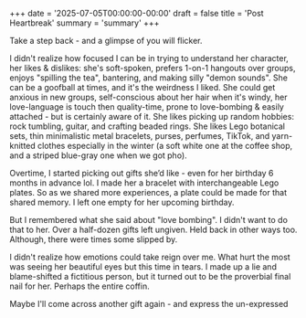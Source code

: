 +++
date = '2025-07-05T00:00:00-00:00'
draft = false
title = 'Post Heartbreak'
summary = 'summary'
+++

Take a step back - and a glimpse of you will flicker.

I didn't realize how focused I can be in trying to understand her character, her likes & dislikes: she's soft-spoken, prefers 1-on-1 hangouts over groups, enjoys "spilling the tea", bantering, and making silly "demon sounds". She can be a goofball at times, and it's the weirdness I liked. She could get anxious in new groups, self-conscious about her hair when it's windy, her love-language is touch then quality-time, prone to love-bombing & easily attached - but is certainly aware of it. She likes picking up random hobbies: rock tumbling, guitar, and crafting beaded rings. She likes Lego botanical sets, thin minimalistic metal bracelets, purses, perfumes, TikTok, and yarn-knitted clothes especially in the winter (a soft white one at the coffee shop, and a striped blue-gray one when we got pho).

Overtime, I started picking out gifts she’d like - even for her birthday 6 months in advance lol. I made her a bracelet with interchangeable Lego plates. So as we shared more experiences, a plate could be made for that shared memory. I left one empty for her upcoming birthday.

But I remembered what she said about "love bombing". I didn't want to do that to her. Over a half-dozen gifts left ungiven. Held back in other ways too. Although, there were times some slipped by.

I didn't realize how emotions could take reign over me. What hurt the most was seeing her beautiful eyes but this time in tears. I made up a lie and blame-shifted a fictitious person, but it turned out to be the proverbial final nail for her. Perhaps the entire coffin.

Maybe I'll come across another gift again - and express the un-expressed
